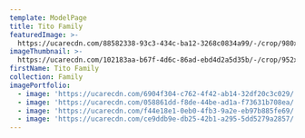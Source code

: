 ```yaml
---
template: ModelPage
title: Tito Family
featuredImage: >-
  https://ucarecdn.com/88582338-93c3-434c-ba12-3268c0834a99/-/crop/980x459/0,0/-/preview/
imageThumbnail: >-
  https://ucarecdn.com/102183aa-b67f-4d6c-86ad-ebd4d2a5d35b/-/crop/952x1001/117,0/-/preview/
firstName: Tito Family
collection: Family
imagePortfolio:
  - image: 'https://ucarecdn.com/6904f304-c762-4f42-ab14-32df20c3c029/'
  - image: 'https://ucarecdn.com/058861dd-f8de-44be-ad1a-f73631b708ea/'
  - image: 'https://ucarecdn.com/f44e18e1-0eb0-4fb3-9a2e-eb97b885fe69/'
  - image: 'https://ucarecdn.com/ce9ddb9e-db25-42b1-a295-5dd5279a2857/'
---
```


